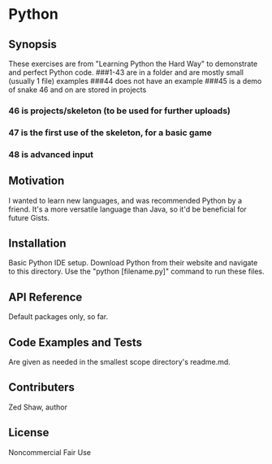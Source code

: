 # Python
## Synopsis

These exercises are from "Learning Python the Hard Way" to demonstrate and perfect Python code.
###1-43 are in a folder and are mostly small (usually 1 file) examples
###44 does not have an example
###45 is a demo of snake
46 and on are stored in projects
### 46 is projects/skeleton (to be used for further uploads)
### 47 is the first use of the skeleton, for a basic game
### 48 is advanced input
###

## Motivation

I wanted to learn new languages, and was recommended Python by a friend. It's a more versatile language than Java, so it'd be beneficial for future Gists.

## Installation

Basic Python IDE setup. Download Python from their website and navigate to this directory. Use the "python [filename.py]" command to run these files.

## API Reference

Default packages only, so far.

## Code Examples and Tests

Are given as needed in the smallest scope directory's readme.md.

## Contributers

Zed Shaw, author

## License

Noncommercial Fair Use